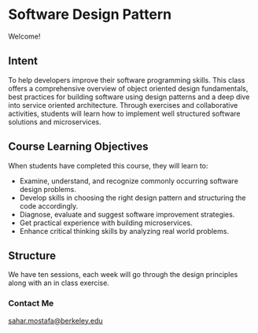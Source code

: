 # Software Design Pattern

Welcome!

## Intent
To help developers improve their software programming skills.  This class offers a comprehensive overview of object oriented design fundamentals,  best practices for building software using design patterns and a deep dive into service oriented architecture. Through exercises and collaborative activities, students will learn how to implement well structured software solutions and microservices. 

## Course Learning Objectives

When students have completed this course, they will learn to:
* Examine, understand, and recognize commonly occurring software design problems.
* Develop skills in choosing the right design pattern and structuring the code accordingly. 
* Diagnose, evaluate and suggest software improvement strategies. 
* Get practical experience with building microservices.
* Enhance critical thinking skills by analyzing real world problems.

## Structure

We have ten sessions, each week will go through the design principles along with an in class exercise.

### Contact Me
 sahar.mostafa@berkeley.edu
